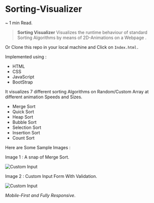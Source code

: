 # Sorting-Visualizer

~ 1 min Read.

> **Sorting Visualizer** Visualizes the runtime behaviour of standard Sorting Algorithms by means of 2D-Animations on a Webpage .



Or Clone this repo in your local machine and Click on `Index.html.`

Implemented using :

- HTML
- CSS
- JavaScript
- BootStrap

It visualizes 7 different sorting Algorithms on Random/Custom Array at different animation Speeds and Sizes.

- Merge Sort
- Quick Sort
- Heap Sort
- Bubble Sort
- Selection Sort
- Insertion Sort
- Count Sort

Here are Some Sample Images :

Image 1 : A snap of Merge Sort.

![Custom Input](https://i.ibb.co/SRdDD83/Screenshot-179.png)

Image 2 : Custom Input Form With Validation.

![Custom Input](https://i.ibb.co/dg0VgGy/Screenshot-172.png)

_Mobile-First and Fully Responsive_.
